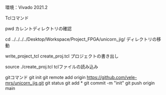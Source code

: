 




環境：Vivado 2021.2




Tclコマンド

pwd
カレントディレクトリの確認

cd ../../../../Desktop/Workspace/Project_FPGA/unicorn_jig/
ディレクトリの移動

write_project_tcl create_proj.tcl
プロジェクトの書き出し

source ./create_proj.tcl
tclファイルの読み込み

gitコマンド
git init
git remote add origin https://github.com/vele-mrs/unicorn_jig.git
git status
git add *
git commit -m "init"
git push origin main
